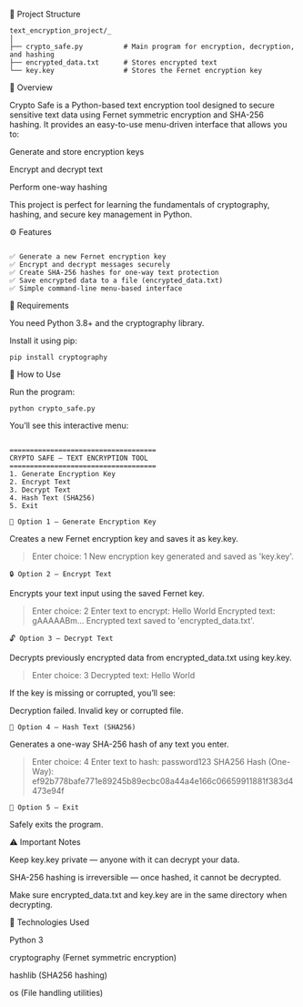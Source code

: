 📂 Project Structure
```
text_encryption_project/_
│
├── crypto_safe.py          # Main program for encryption, decryption, and hashing
├── encrypted_data.txt      # Stores encrypted text
└── key.key                 # Stores the Fernet encryption key
```


🔐 Overview

Crypto Safe is a Python-based text encryption tool designed to secure sensitive text data using Fernet symmetric encryption and SHA-256 hashing.
It provides an easy-to-use menu-driven interface that allows you to:

Generate and store encryption keys

Encrypt and decrypt text

Perform one-way hashing

This project is perfect for learning the fundamentals of cryptography, hashing, and secure key management in Python.

⚙️ Features

```

✅ Generate a new Fernet encryption key
✅ Encrypt and decrypt messages securely
✅ Create SHA-256 hashes for one-way text protection
✅ Save encrypted data to a file (encrypted_data.txt)
✅ Simple command-line menu-based interface

```

🧰 Requirements

You need Python 3.8+ and the cryptography library.

Install it using pip:

```
pip install cryptography
```

🚀 How to Use

Run the program:

```
python crypto_safe.py
```

You’ll see this interactive menu:

```

====================================
CRYPTO SAFE — TEXT ENCRYPTION TOOL
====================================
1. Generate Encryption Key
2. Encrypt Text
3. Decrypt Text
4. Hash Text (SHA256)
5. Exit

```

```
🧩 Option 1 – Generate Encryption Key
```

Creates a new Fernet encryption key and saves it as key.key.

> Enter choice: 1
New encryption key generated and saved as 'key.key'.

```
🔒 Option 2 – Encrypt Text
```

Encrypts your text input using the saved Fernet key.

> Enter choice: 2
Enter text to encrypt: Hello World
Encrypted text:
gAAAAABm...
Encrypted text saved to 'encrypted_data.txt'.

```
🔓 Option 3 – Decrypt Text
```

Decrypts previously encrypted data from encrypted_data.txt using key.key.

> Enter choice: 3
Decrypted text:
Hello World


If the key is missing or corrupted, you’ll see:

Decryption failed. Invalid key or corrupted file.

```
🔑 Option 4 – Hash Text (SHA256)
```

Generates a one-way SHA-256 hash of any text you enter.

> Enter choice: 4
Enter text to hash: password123
SHA256 Hash (One-Way):
ef92b778bafe771e89245b89ecbc08a44a4e166c06659911881f383d4473e94f

```
🏁 Option 5 – Exit
```

Safely exits the program.

⚠️ Important Notes

Keep key.key private — anyone with it can decrypt your data.

SHA-256 hashing is irreversible — once hashed, it cannot be decrypted.

Make sure encrypted_data.txt and key.key are in the same directory when decrypting.

🧠 Technologies Used

Python 3

cryptography (Fernet symmetric encryption)

hashlib (SHA256 hashing)

os (File handling utilities)